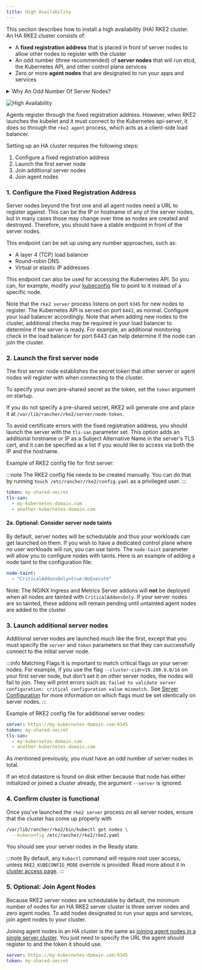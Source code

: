 ```yaml
---
title: High Availability
---
```


This section describes how to install a high availability (HA) RKE2 cluster. An HA RKE2 cluster consists of:

* A **fixed registration address** that is placed in front of server nodes to allow other nodes to register with the cluster
* An odd number (three recommended) of **server nodes** that will run etcd, the Kubernetes API, and other control plane services
* Zero or more **agent nodes** that are designated to run your apps and services

<details>
<summary>Why An Odd Number Of Server Nodes?</summary>

An etcd cluster must be comprised of an odd number of server nodes for etcd to maintain quorum. For a cluster with n servers, quorum is (n/2)+1. For any odd-sized cluster, adding one node will always increase the number of nodes necessary for quorum. Although adding a node to an odd-sized cluster appears better since there are more machines, the fault tolerance is worse. Exactly the same number of nodes can fail without losing quorum, but there are now more nodes that can fail.

</details>

![High Availability](/img/rke2-production-setup.svg)

Agents register through the fixed registration address. However, when RKE2 launches the kubelet and it must connect to the Kubernetes api-server, it does so through the `rke2 agent` process, which acts as a client-side load balancer.

Setting up an HA cluster requires the following steps:

1. Configure a fixed registration address
1. Launch the first server node
1. Join additional server nodes
1. Join agent nodes


### 1. Configure the Fixed Registration Address

Server nodes beyond the first one and all agent nodes need a URL to register against. This can be the IP or hostname of any of the server nodes, but in many cases those may change over time as nodes are created and destroyed. Therefore, you should have a stable endpoint in front of the server nodes.

This endpoint can be set up using any number approaches, such as:

* A layer 4 (TCP) load balancer
* Round-robin DNS
* Virtual or elastic IP addresses

This endpoint can also be used for accessing the Kubernetes API. So you can, for example, modify your [kubeconfig](https://kubernetes.io/docs/concepts/configuration/organize-cluster-access-kubeconfig/) file to point to it instead of a specific node.

Note that the `rke2 server` process listens on port `9345` for new nodes to register. The Kubernetes API is served on port `6443`, as normal. Configure your load balancer accordingly. Note that when adding new nodes to the cluster, additional checks may be required in your load balancer to determine if the server is ready. For example, an additional monitoring check in the load balancer for port 6443 can help determine if the node can join the cluster.

### 2. Launch the first server node
The first server node establishes the secret token that other server or agent nodes will register with when connecting to the cluster.

To specify your own pre-shared secret as the token, set the `token` argument on startup.

If you do not specify a pre-shared secret, RKE2 will generate one and place it at `/var/lib/rancher/rke2/server/node-token`.

To avoid certificate errors with the fixed registration address, you should launch the server with the `tls-san` parameter set. This option adds an additional hostname or IP as a Subject Alternative Name in the server's TLS cert, and it can be specified as a list if you would like to access via both the IP and the hostname.

Example of RKE2 config file for first server:

:::note
The RKE2 config file needs to be created manually. You can do that by running `touch /etc/rancher/rke2/config.yaml` as a privileged user.
:::

```yaml
token: my-shared-secret
tls-san:
  - my-kubernetes-domain.com
  - another-kubernetes-domain.com
```

#### 2a. Optional: Consider server node taints
By default, server nodes will be schedulable and thus your workloads can get launched on them. If you wish to have a dedicated control plane where no user workloads will run, you can use taints. The `node-taint` parameter will allow you to configure nodes with taints. Here is an example of adding a node taint to the configuration file:
```yaml
node-taint:
  - "CriticalAddonsOnly=true:NoExecute"
```

Note: The NGINX Ingress and Metrics Server addons will **not** be deployed when all nodes are tainted with `CriticalAddonsOnly`. If your server nodes are so tainted, these addons will remain pending until untainted agent nodes are added to the cluster.

### 3. Launch additional server nodes
Additional server nodes are launched much like the first, except that you must specify the `server` and `token` parameters so that they can successfully connect to the initial server node.

:::info Matching Flags
It is important to match critical flags on your server nodes. For example, if you use the flag `--cluster-cidr=10.200.0.0/16` on your first server node, but don't set it on other server nodes, the nodes will fail to join. They will print errors such as: `failed to validate server configuration: critical configuration value mismatch.`
See [Server Configuration](../reference/server_config.md#critical-configuration-values) for more information on which flags must be set identically on server nodes.
:::

Example of RKE2 config file for additional server nodes:

```yaml
server: https://my-kubernetes-domain.com:9345
token: my-shared-secret
tls-san:
  - my-kubernetes-domain.com
  - another-kubernetes-domain.com

```

As mentioned previously, you must have an odd number of server nodes in total.

If an etcd datastore is found on disk either because that node has either initialized or joined a cluster already, the argument `--server` is ignored.

### 4. Confirm cluster is functional
Once you've launched the `rke2 server` process on all server nodes, ensure that the cluster has come up properly with

```bash
/var/lib/rancher/rke2/bin/kubectl get nodes \
  --kubeconfig /etc/rancher/rke2/rke2.yaml 
```

You should see your server nodes in the Ready state.

:::note
By default, any `kubectl` command will require root user access, unless `RKE2_KUBECONFIG_MODE` override is provided. Read more about it in [cluster access page](https://docs.rke2.io/cluster_access).
:::

### 5. Optional: Join Agent Nodes

Because RKE2 server nodes are schedulable by default, the minimum number of nodes for an HA RKE2 server cluster is three server nodes and zero agent nodes. To add nodes designated to run your apps and services, join agent nodes to your cluster.

Joining agent nodes in an HA cluster is the same as [joining agent nodes in a single server cluster](quickstart.md#linux-agent-worker-node-installation). You just need to specify the URL the agent should register to and the token it should use.

```yaml
server: https://my-kubernetes-domain.com:9345
token: my-shared-secret
```
